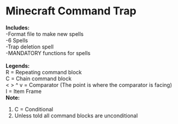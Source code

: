 # Minecraft Command Trap
**Includes:**\
-Format file to make new spells\
-6 Spells\
-Trap deletion spell\
-MANDATORY functions for spells\
\
**Legends:**\
R = Repeating command block\
C = Chain command block\
< > ^ v = Comparator (The point is where the comparator is facing)\
I = Item Frame
\
**Note:**
1. C = Conditional
2. Unless told all command blocks are unconditional
